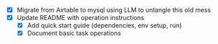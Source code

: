 - [x] Migrate from Airtable to mysql using LLM to untangle this old mess
- [x] Update README with operation instructions
    - [x] Add quick start guide (dependencies, env setup, run)
    - [x] Document basic task operations